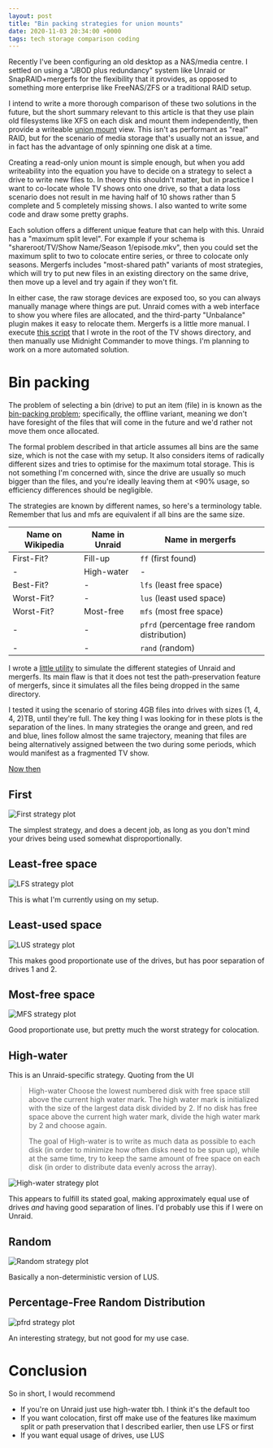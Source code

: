 ```yaml
---
layout: post
title: "Bin packing strategies for union mounts"
date: 2020-11-03 20:34:00 +0000
tags: tech storage comparison coding
---
```


Recently I've been configuring an old desktop as a NAS/media centre. I settled on using a "JBOD plus redundancy" system like Unraid or SnapRAID+mergerfs for the flexibility that it provides, as opposed to something more enterprise like FreeNAS/ZFS or a traditional RAID setup.

I intend to write a more thorough comparison of these two solutions in the future, but the short summary relevant to this article is that they use plain old filesystems like XFS on each disk and mount them independently, then provide a writeable [union mount](https://en.wikipedia.org/wiki/Union_mount) view. This isn't as performant as "real" RAID, but for the scenario of media storage that's usually not an issue, and in fact has the advantage of only spinning one disk at a time.

Creating a read-only union mount is simple enough, but when you add writeability into the equation you have to decide on a strategy to select a drive to write new files to. In theory this shouldn't matter, but in practice I want to co-locate whole TV shows onto one drive, so that a data loss scenario does not result in me having half of 10 shows rather than 5 complete and 5 completely missing shows. I also wanted to write some code and draw some pretty graphs.

<!--more-->

Each solution offers a different unique feature that can help with this. Unraid has a "maximum split level". For example if your schema is "shareroot/TV/Show Name/Season 1/episode.mkv", then you could set the maximum split to two to colocate entire series, or three to colocate only seasons. Mergerfs includes "most-shared path" variants of most strategies, which will try to put new files in an existing directory on the same drive, then move up a level and try again if they won't fit.

In either case, the raw storage devices are exposed too, so you can always manually manage where things are put. Unraid comes with a web interface to show you where files are allocated, and the third-party "Unbalance" plugin makes it easy to relocate them. Mergerfs is a little more manual. I execute [this script](https://gist.github.com/markhenrick/cfc9ba9ed78344ab58cdff88381bfdc2) that I wrote in the root of the TV shows directory, and then manually use Midnight Commander to move things. I'm planning to work on a more automated solution.

# Bin packing

The problem of selecting a bin (drive) to put an item (file) in is known as the [bin-packing problem](https://en.wikipedia.org/wiki/Bin_packing); specifically, the offline variant, meaning we don't have foresight of the files that will come in the future and we'd rather not move them once allocated.

The formal problem described in that article assumes all bins are the same size, which is not the case with my setup. It also considers items of radically different sizes and tries to optimise for the maximum total storage. This is not something I'm concerned with, since the drive are usually so much bigger than the files, and you're ideally leaving them at <90% usage, so efficiency differences should be negligible.

The strategies are known by different names, so here's a terminology table. Remember that lus and mfs are equivalent if all bins are the same size.

| Name on Wikipedia | Name in Unraid | Name in mergerfs                             |
| -                 | -              | -                                            |
| First-Fit?        | Fill-up        | `ff` (first found)                           |
| -                 | High-water     | -                                            |
| Best-Fit?         | -              | `lfs` (least free space)                     |
| Worst-Fit?        | -              | `lus` (least used space)                     |
| Worst-Fit?        | Most-free      | `mfs` (most free space)                      |
| -                 | -              | `pfrd` (percentage free random distribution) |
| -                 | -              | `rand` (random)                              |

I wrote a [little utility](https://github.com/markhenrick/binpackingsim) to simulate the different stategies of Unraid and mergerfs. Its main flaw is that it does not test the path-preservation feature of mergerfs, since it simulates all the files being dropped in the same directory.

I tested it using the scenario of storing 4GB files into drives with sizes (1, 4, 4, 2)TB, until they're full. The key thing I was looking for in these plots is the separation of the lines. In many strategies the orange and green, and red and blue, lines follow almost the same trajectory, meaning that files are being alternatively assigned between the two during some periods, which would manifest as a fragmented TV show.

[Now then](https://www.youtube.com/watch?v=NOmzX3bFpZ8)

## First

![First strategy plot](/assets/2020-11-03-binpacking/first.png)

The simplest strategy, and does a decent job, as long as you don't mind your drives being used somewhat disproportionally.

## Least-free space

![LFS strategy plot](/assets/2020-11-03-binpacking/lfs.png)

This is what I'm currently using on my setup.

## Least-used space

![LUS strategy plot](/assets/2020-11-03-binpacking/lus.png)

This makes good proportionate use of the drives, but has poor separation of drives 1 and 2.

## Most-free space

![MFS strategy plot](/assets/2020-11-03-binpacking/mfs.png)

Good proportionate use, but pretty much the worst strategy for colocation.

## High-water

This is an Unraid-specific strategy. Quoting from the UI

> High-water Choose the lowest numbered disk with free space still above the current high water mark. The high water mark is initialized with the size of the largest data disk divided by 2. If no disk has free space above the current high water mark, divide the high water mark by 2 and choose again.
>
> The goal of High-water is to write as much data as possible to each disk (in order to minimize how often disks need to be spun up), while at the same time, try to keep the same amount of free space on each disk (in order to distribute data evenly across the array).

![High-water strategy plot](/assets/2020-11-03-binpacking/high_water.png)

This appears to fulfill its stated goal, making approximately equal use of drives *and* having good separation of lines. I'd probably use this if I were on Unraid.

## Random

![Random strategy plot](/assets/2020-11-03-binpacking/random.png)

Basically a non-deterministic version of LUS.

## Percentage-Free Random Distribution

![pfrd strategy plot](/assets/2020-11-03-binpacking/pfrd.png)

An interesting strategy, but not good for my use case.

# Conclusion

So in short, I would recommend

* If you're on Unraid just use high-water tbh. I think it's the default too
* If you want colocation, first off make use of the features like maximum split or path preservation that I described earlier, then use LFS or first
* If you want equal usage of drives, use LUS